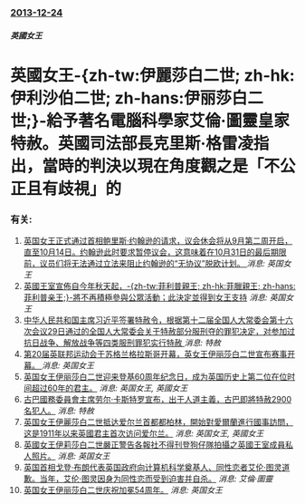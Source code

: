 ### [2013-12-24](/news/2013/12/24/index.md)

##### 英國女王
#  英國女王-{zh-tw:伊麗莎白二世; zh-hk:伊利沙伯二世; zh-hans:伊丽莎白二世;}-給予著名電腦科學家艾倫·圖靈皇家特赦。英國司法部長克里斯·格雷凌指出，當時的判決以現在角度觀之是「不公正且有歧視」的




### 有关:

1. [ 英国女王正式通过首相鲍里斯·约翰逊的请求，议会休会将从9月第二周开启，直至10月14日。约翰逊此时要求暂停议会，这意味着在10月31日的最后期限前，议员们将无法通过立法来阻止约翰逊的“无协议”脱欧计划。 ](/zh/news/2019/08/28/英国女王正式通过首相鲍里斯-约翰逊的请求-议会休会将从9月第二周开启-直至10月14日-约翰逊此时要求暂停议会-这意味.md) _消息: 英国女王_
2. [ 英國王室宣佈自今年秋天起，-{zh-tw:菲利普親王; zh-hk:菲臘親王; zh-hans:菲利普亲王;}-將不再積極參與公眾活動；此決定並得到女王支持](/zh/news/2017/05/4/英國王室宣佈自今年秋天起-zh-tw-菲利普親王-zh-hk-菲臘親王-zh-hans-菲利普亲王-將不再.md) _消息: 英国女王_
3. [中华人民共和国主席习近平签署特赦令，根据第十二届全国人大常委会第十六次会议29日通过的全国人大常委会关于特赦部分服刑夺的罪犯决定，对参加过抗日战争、解放战争等四类服刑罪犯实行特赦 ](/zh/news/2015/08/30/中华人民共和国主席习近平签署特赦令-根据第十二届全国人大常委会第十六次会议29日通过的全国人大常委会关于特赦部分服刑夺的.md) _消息: 特赦_
4. [ 第20届英联邦运动会于苏格兰格拉斯哥开幕，英女王伊丽莎白二世宣布赛事开幕。 ](/zh/news/2014/07/23/第20届英联邦运动会于苏格兰格拉斯哥开幕-英女王伊丽莎白二世宣布赛事开幕.md) _消息: 英国女王_
5. [ 英国女王伊丽莎白二世迎来登基60周年纪念日，成为英国历史上第二位在位时间超过60年的君主。](/zh/news/2012/02/6/英国女王伊丽莎白二世迎来登基60周年纪念日-成为英国历史上第二位在位时间超过60年的君主.md) _消息: 英国女王, 英國女王_
6. [古巴國務委員會主席劳尔·卡斯特罗宣布，出于人道主義，古巴即將特赦2900名犯人。](/zh/news/2011/12/23/古巴國務委員會主席劳尔-卡斯特罗宣布-出于人道主義-古巴即將特赦2900名犯人.md) _消息: 特赦_
7. [英国女王伊麗莎白二世抵达爱尔兰首都都柏林，開始對愛爾蘭進行國事訪問，这是1911年以来英國君主首次访问爱尔兰。](/zh/news/2011/05/16/英国女王伊麗莎白二世抵达爱尔兰首都都柏林-開始對愛爾蘭進行國事訪問-这是1911年以来英國君主首次访问爱尔兰.md) _消息: 英国女王, 英國女王_
8. [ 英國女王伊莉莎白二世嚴正警告各報社不得刊登狗仔隊拍攝之英國王室成員私人照片。](/zh/news/2009/12/6/英國女王伊莉莎白二世嚴正警告各報社不得刊登狗仔隊拍攝之英國王室成員私人照片.md) _消息: 英国女王_
9. [英国首相戈登·布朗代表英国政府向计算机科学奠基人、同性恋者艾伦·图灵道歉。当年，艾伦·图灵因身为同性恋而受到迫害并自杀。](/zh/news/2009/09/10/英国首相戈登-布朗代表英国政府向计算机科学奠基人-同性恋者艾伦-图灵道歉-当年-艾伦-图灵因身为同性恋而受到迫害并自杀.md) _消息: 艾倫·圖靈_
10. [英国女王伊丽莎白二世庆祝加冕54周年。](/zh/news/2007/06/2/英国女王伊丽莎白二世庆祝加冕54周年.md) _消息: 英国女王_
